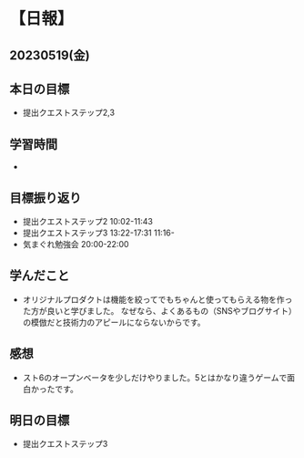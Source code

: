 # 【日報】
## 20230519(金)
## 本日の目標
- 提出クエストステップ2,3

## 学習時間
- 

## 目標振り返り
- 提出クエストステップ2 10:02-11:43
- 提出クエストステップ3 13:22-17:31 11:16-
- 気まぐれ勉強会 20:00-22:00

## 学んだこと
- オリジナルプロダクトは機能を絞ってでもちゃんと使ってもらえる物を作った方が良いと学びました。
なぜなら、よくあるもの（SNSやブログサイト）の模倣だと技術力のアピールにならないからです。

## 感想
- スト6のオープンベータを少しだけやりました。5とはかなり違うゲームで面白かったです。

## 明日の目標
- 提出クエストステップ3



